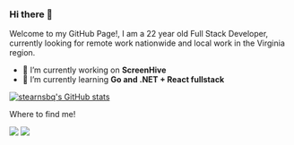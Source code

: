 ### Hi there 👋

<p>Welcome to my GitHub Page!, I am a 22 year old Full Stack Developer, currently looking for remote work nationwide and local work in the Virginia region.</p>


- 🔭 I’m currently working on **ScreenHive**
- 🌱 I’m currently learning **Go and .NET + React fullstack**


[![stearnsbq's GitHub stats](https://github-readme-stats.vercel.app/api?username=stearnsbq&show_icons=true&theme=radical)](https://github.com/anuraghazra/github-readme-stats)


Where to find me!
<p>

  <a href="https://www.linkedin.com/in/byron-stearns-a6308918a/"><img src="https://img.shields.io/badge/LinkedIn-0077B5?style=for-the-badge&logo=linkedin&logoColor=white"></a>
  <a href="https://portfolio.quinn50.dev/"><img src="https://img.shields.io/badge/-My%20Portfolio-green?style=for-the-badge&logoColor=white"></a>
    
</p>



